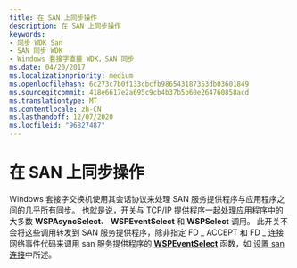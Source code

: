 ```yaml
---
title: 在 SAN 上同步操作
description: 在 SAN 上同步操作
keywords:
- 同步 WDK San
- SAN 同步 WDK
- Windows 套接字直接 WDK，SAN 同步
ms.date: 04/20/2017
ms.localizationpriority: medium
ms.openlocfilehash: 6c273c7b0f133cbcfb986543187353db03601849
ms.sourcegitcommit: 418e6617e2a695c9cb4b37b5b60e264760858acd
ms.translationtype: MT
ms.contentlocale: zh-CN
ms.lasthandoff: 12/07/2020
ms.locfileid: "96827487"
---
```

# <a name="synchronizing-operations-on-a-san"></a>在 SAN 上同步操作





Windows 套接字交换机使用其会话协议来处理 SAN 服务提供程序与应用程序之间的几乎所有同步。 也就是说，开关与 TCP/IP 提供程序一起处理应用程序中的大多数 **WSPAsyncSelect**、 **WSPEventSelect** 和 **WSPSelect** 调用。 此开关不会将这些调用转发到 SAN 服务提供程序，除非指定 FD \_ ACCEPT 和 FD \_ 连接网络事件代码来调用 san 服务提供程序的 [**WSPEventSelect**](/previous-versions/windows/hardware/network/ff566287(v=vs.85)) 函数，如 [设置 san 连接](setting-up-a-san-connection.md)中所述。

 

